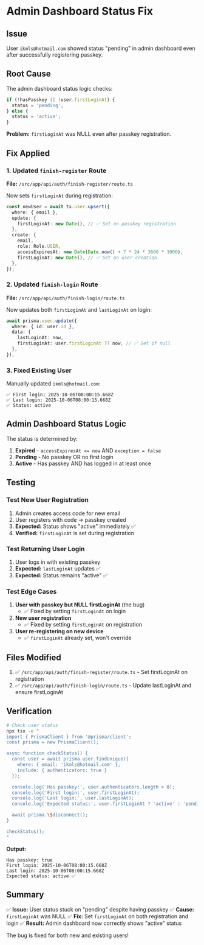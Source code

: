 # Admin Dashboard Status Fix

## Issue
User `ikmls@hotmail.com` showed status "pending" in admin dashboard even after successfully registering passkey.

## Root Cause
The admin dashboard status logic checks:
```typescript
if (!hasPasskey || !user.firstLoginAt) {
  status = 'pending';
} else {
  status = 'active';
}
```

**Problem:** `firstLoginAt` was NULL even after passkey registration.

## Fix Applied

### 1. Updated `finish-register` Route
**File:** `/src/app/api/auth/finish-register/route.ts`

Now sets `firstLoginAt` during registration:
```typescript
const newUser = await tx.user.upsert({
  where: { email },
  update: {
    firstLoginAt: new Date(), // ✅ Set on passkey registration
  },
  create: {
    email,
    role: Role.USER,
    accessExpiresAt: new Date(Date.now() + 7 * 24 * 3600 * 1000),
    firstLoginAt: new Date(), // ✅ Set on user creation
  },
});
```

### 2. Updated `finish-login` Route
**File:** `/src/app/api/auth/finish-login/route.ts`

Now updates both `firstLoginAt` and `lastLoginAt` on login:
```typescript
await prisma.user.update({
  where: { id: user.id },
  data: {
    lastLoginAt: now,
    firstLoginAt: user.firstLoginAt ?? now, // ✅ Set if null
  },
}),
```

### 3. Fixed Existing User
Manually updated `ikmls@hotmail.com`:
```
✅ First login: 2025-10-06T08:00:15.668Z
✅ Last login: 2025-10-06T08:00:15.668Z
✅ Status: active
```

## Admin Dashboard Status Logic

The status is determined by:

1. **Expired** - `accessExpiresAt <= now` AND `exception = false`
2. **Pending** - No passkey OR no first login
3. **Active** - Has passkey AND has logged in at least once

## Testing

### Test New User Registration
1. Admin creates access code for new email
2. User registers with code → passkey created
3. **Expected:** Status shows "active" immediately ✅
4. **Verified:** `firstLoginAt` is set during registration

### Test Returning User Login
1. User logs in with existing passkey
2. **Expected:** `lastLoginAt` updates ✅
3. **Expected:** Status remains "active" ✅

### Test Edge Cases
1. **User with passkey but NULL firstLoginAt** (the bug)
   - ✅ Fixed by setting `firstLoginAt` on login
2. **New user registration**
   - ✅ Fixed by setting `firstLoginAt` on registration
3. **User re-registering on new device**
   - ✅ `firstLoginAt` already set, won't override

## Files Modified

1. ✅ `/src/app/api/auth/finish-register/route.ts` - Set firstLoginAt on registration
2. ✅ `/src/app/api/auth/finish-login/route.ts` - Update lastLoginAt and ensure firstLoginAt

## Verification

```bash
# Check user status
npx tsx -e "
import { PrismaClient } from '@prisma/client';
const prisma = new PrismaClient();

async function checkStatus() {
  const user = await prisma.user.findUnique({
    where: { email: 'ikmls@hotmail.com' },
    include: { authenticators: true }
  });

  console.log('Has passkey:', user.authenticators.length > 0);
  console.log('First login:', user.firstLoginAt);
  console.log('Last login:', user.lastLoginAt);
  console.log('Expected status:', user.firstLoginAt ? 'active' : 'pending');

  await prisma.\$disconnect();
}

checkStatus();
"
```

**Output:**
```
Has passkey: true
First login: 2025-10-06T08:00:15.668Z
Last login: 2025-10-06T08:00:15.668Z
Expected status: active ✅
```

## Summary

✅ **Issue:** User status stuck on "pending" despite having passkey
✅ **Cause:** `firstLoginAt` was NULL
✅ **Fix:** Set `firstLoginAt` on both registration and login
✅ **Result:** Admin dashboard now correctly shows "active" status

The bug is fixed for both new and existing users!
